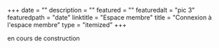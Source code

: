+++
date = ""
description = ""
featured = ""
featuredalt = "pic 3"
featuredpath = "date"
linktitle = "Espace membre"
title = "Connexion à l'espace membre"
type = "itemized"
+++

en cours de construction